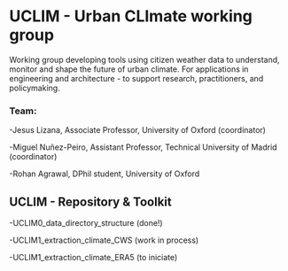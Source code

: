 # UCLIM - Urban CLImate working group
Working group developing tools using citizen weather data to understand, monitor and shape the future of urban climate.
For applications in engineering and architecture - to support research, practitioners, and policymaking.

### Team: 
-Jesus Lizana, Associate Professor, University of Oxford (coordinator)

-Miguel Nuñez-Peiro, Assistant Professor, Technical University of Madrid (coordinator)

-Rohan Agrawal, DPhil student, University of Oxford

## UCLIM - Repository & Toolkit
-UCLIM0_data_directory_structure (done!)

-UCLIM1_extraction_climate_CWS (work in process)

-UCLIM1_extraction_climate_ERA5 (to iniciate)


<!--

**Here are some ideas to get you started:**

🙋‍♀️ A short introduction - what is your organization all about?
🌈 Contribution guidelines - how can the community get involved?
👩‍💻 Useful resources - where can the community find your docs? Is there anything else the community should know?
🍿 Fun facts - what does your team eat for breakfast?
🧙 Remember, you can do mighty things with the power of [Markdown](https://docs.github.com/github/writing-on-github/getting-started-with-writing-and-formatting-on-github/basic-writing-and-formatting-syntax)
-->
